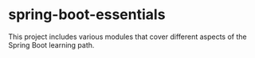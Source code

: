 # spring-boot-essentials
This project includes various modules that cover different aspects of the Spring Boot learning path.
